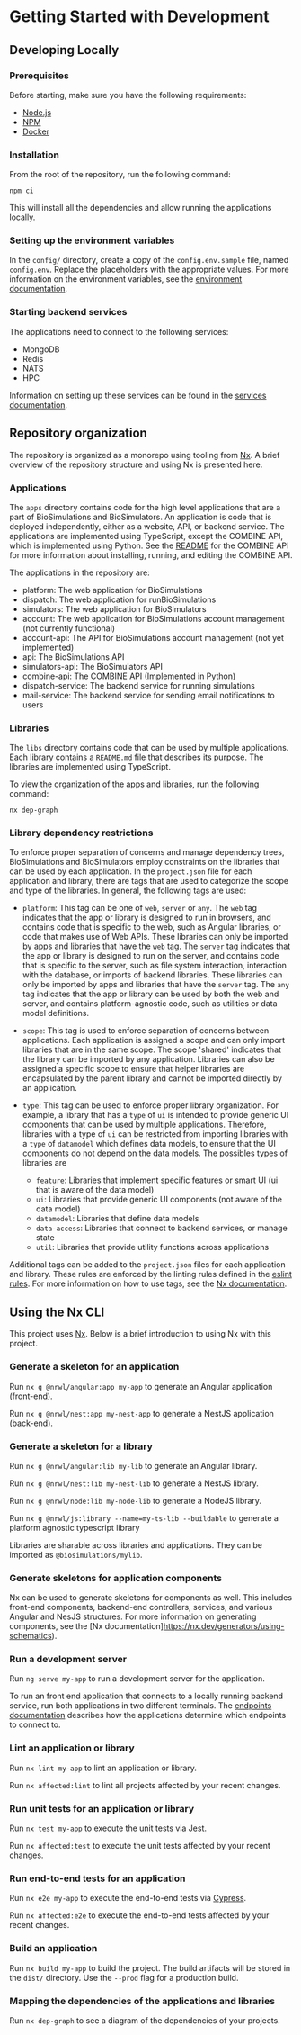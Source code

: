 # Getting Started with Development

## Developing Locally
### Prerequisites
Before starting, make sure you have the following requirements:

- [Node.js](https://nodejs.org/en/)
- [NPM](https://www.npmjs.com/)
- [Docker](https://www.docker.com/)

### Installation

From the root of the repository, run the following command:

```
npm ci
```
This will install all the dependencies and allow running the applications locally.

### Setting up the environment variables
In the `config/` directory, create a copy of the `config.env.sample` file, named `config.env`. Replace the placeholders with the appropriate values. For more information on the environment variables, see the [environment documentation](./environment.md).

### Starting backend services

The applications need to connect to the following services:

- MongoDB
- Redis
- NATS
- HPC

Information on setting up these services can be found in the [services documentation](./services.md).

## Repository organization

The repository is organized as a monorepo using tooling from [Nx](https://nx.dev/angular/getting-started/why-nx). A brief overview of the repository structure and using Nx is presented here.

### Applications

The `apps` directory contains code for the high level applications that are a part of BioSimulations and BioSimulators. An application is code that is deployed independently, either as a website, API, or backend service. The applications are implemented using TypeScript, except the COMBINE API, which is implemented using Python. See the [README](https://github.com/biosimulations/biosimulations/blob/dev/apps/combine-api/README.md) for the COMBINE API for more information about installing, running, and editing the COMBINE API.

The applications in the repository are:

- platform: The web application for BioSimulations
- dispatch: The web application for runBioSimulations
- simulators: The web application for BioSimulators
- account: The web application for BioSimulations account management (not currently functional)
- account-api: The API for BioSimulations account management (not yet implemented)
- api: The BioSimulations API
- simulators-api: The BioSimulators API
- combine-api: The COMBINE API (Implemented in Python)
- dispatch-service: The backend service for running simulations
- mail-service: The backend service for sending email notifications to users

### Libraries

The `libs` directory contains code that can be used by multiple applications. Each library contains a `README.md` file that describes its purpose. The libraries are implemented using TypeScript.

To view the organization of the apps and libraries, run the following command:

```
nx dep-graph
```



### Library dependency restrictions
To enforce proper separation of concerns and manage dependency trees, BioSimulations and BioSimulators employ constraints on the libraries that can be used by each application. 
In the `project.json` file for each application and library, there are tags that are used to categorize the scope and type of the libraries. In general, the following tags are used:

- `platform`: This tag can be one of `web`, `server` or `any`. The `web` tag indicates that the app or library is designed to run in browsers, and contains code that is specific to the web, such as Angular libraries, or code that makes use of Web APIs. These libraries can only be imported by apps and libraries that have the `web` tag. The `server` tag indicates that the app or library is designed to run on the server, and contains code that is specific to the server, such as file system interaction, interaction with the database, or imports of backend libraries. These libraries can only be imported by apps and libraries that have the `server` tag. The `any` tag indicates that the app or library can be used by both the web and server, and contains platform-agnostic code, such as utilities or data model definitions. 
- `scope`: This tag is used to enforce separation of concerns between applications. Each application is assigned a scope and can only import libraries that are in the same scope. The scope 'shared' indicates that the library can be imported by any application. Libraries can also be assigned a specific scope to ensure that helper libraries are encapsulated by the parent library and cannot be imported directly by an application. 
- `type`: This tag can be used to enforce proper library organization. For example, a library that has a `type` of `ui` is intended to provide generic UI components that can be used by multiple applications. Therefore, libraries with a type of `ui` can be restricted from importing libraries with a `type` of `datamodel` which defines data models, to ensure that the UI components do not depend on the data models.
The possibles types of libraries are 
    
    - `feature`: Libraries that implement specific features or smart UI (ui that is aware of the data model)
    - `ui`: Libraries that provide generic UI components (not aware of the data model)
    - `datamodel`: Libraries that define data models
    - `data-access`: Libraries that connect to backend services, or manage state
    - `util`: Libraries that provide utility functions across applications


Additional tags can be added to the `project.json` files for each application and library. These rules are enforced by the linting rules defined in the [eslint rules](https://github.com/biosimulations/biosimulations/blob/dev/.eslintrc.json). For more information on how to use tags, see the [Nx documentation](https://nx.dev/structure/monorepo-tags).

## Using the Nx CLI

This project uses [Nx](https://nx.dev). Below is a brief introduction to using Nx with this project.

### Generate a skeleton for an application

Run `nx g @nrwl/angular:app my-app` to generate an Angular application (front-end).

Run `nx g @nrwl/nest:app my-nest-app` to generate a NestJS application (back-end).


### Generate a skeleton for a library

Run `nx g @nrwl/angular:lib my-lib` to generate an Angular library.

Run `nx g @nrwl/nest:lib my-nest-lib` to generate a NestJS library.

Run `nx g @nrwl/node:lib my-node-lib` to generate a NodeJS library.

Run `nx g @nrwl/js:library --name=my-ts-lib --buildable` to generate a platform agnostic typescript library

Libraries are sharable across libraries and applications. They can be imported as `@biosimulations/mylib`.

### Generate skeletons for application components

Nx can be used to generate skeletons for components as well. This includes front-end components, backend-end controllers, services, and various Angular and NesJS structures. For more information on generating components, see the [Nx documentation]https://nx.dev/generators/using-schematics).
  
### Run a development server

Run `ng serve my-app` to run a development server for the application. 

To run an front end application that connects to a locally running backend service, run both applications in two different terminals. The [endpoints documentation](./endpoints.md) describes how the applications determine which endpoints to connect to.

### Lint an application or library
Run `nx lint my-app` to lint an application or library.

Run `nx affected:lint` to lint all projects affected by your recent changes.
### Run unit tests for an application or library

Run `nx test my-app` to execute the unit tests via [Jest](https://jestjs.io).

Run `nx affected:test` to execute the unit tests affected by your recent changes.

### Run end-to-end tests for an application

Run `nx e2e my-app` to execute the end-to-end tests via [Cypress](https://www.cypress.io).

Run `nx affected:e2e` to execute the end-to-end tests affected by your recent changes.

### Build an application

Run `nx build my-app` to build the project. The build artifacts will be stored in the `dist/` directory. Use the `--prod` flag for a production build.

### Mapping the dependencies of the applications and libraries

Run `nx dep-graph` to see a diagram of the dependencies of your projects.
